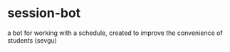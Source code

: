 # session-bot
a bot for working with a schedule, created to improve the convenience of students (sevgu) 
